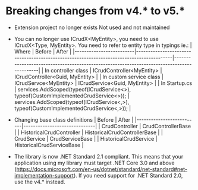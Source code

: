 # Breaking changes from v4.* to v5.*
- Extension project no longer exists
Not used and not maintained

- You can no longer use ICrudX\<MyEntity\>, you need to use ICrudX\<Type, MyEntity\>. You need to refer to entity type in typings ie.:
    | Where                   | Before                                                                                  | After                                                                                     |
    |-------------------------|-----------------------------------------------------------------------------------------|-------------------------------------------------------------------------------------------|
    | In controller class     | ICrudController\<MyEntity\>                                                             | ICrudController\<Guid, MyEntity\>                                                         |
    | In custom service class | ICrudServce\<MyEntity\>                                                                 | ICrudService\<Guid, MyEntity\>                                                            |
    | In Startup.cs           | services.AddScoped(typeof(ICrudService\<\>), typeof(CustomImplementedCrudService\<\>)); | services.AddScoped(typeof(ICrudService\<,\>), typeof(CustomImplementedCrudService\<,\>)); |

- Changing base class definitions
    | Before                   | After                        |
    |--------------------------|------------------------------|
    | CrudController           | CrudControllerBase           |
    | HistoricalCrudController | HistoricalCrudControllerBase |
    | CrudService              | CrudServiceBase              |
    | HistoricalCrudService    | HistoricalCrudServiceBase    |
- The library is now .NET Standard 2.1 compliant. This means that your application using my library must target .NET Core 3.0 and above (https://docs.microsoft.com/en-us/dotnet/standard/net-standard#net-implementation-support). If you need support for .NET Standard 2.0, use the v4.* instead.

